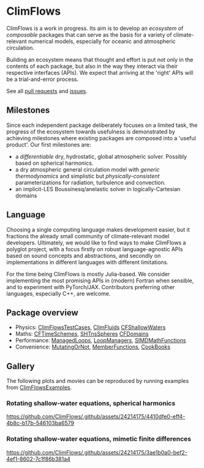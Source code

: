 # ClimFlows

ClimFlows is a work in progress. Its aim is to develop an *ecosystem* of *composable* packages that can serve as the basis for a variety of climate-relevant numerical models, especially for oceanic and atmospheric circulation.

Building an ecosystem means that thought and effort is put not only in the contents of each package, but also in the way they interact via their respective interfaces (APIs). We expect that arriving at the 'right' APIs will be a trial-and-error process.

See all [pull requests](https://github.com/pulls?user=ClimFlows) and [issues](https://github.com/issues?user=ClimFlows).

## Milestones
Since each independent package deliberately focuses on a limited task, the progress of the ecosystem towards usefulness is demonstrated by achieving milestones where existing packages are composed into a 'useful product'. Our first milestones are:

* a *differentiable* dry, hydrostatic, global atmospheric solver. Possibly based on spherical harmonics.
* a dry atmospheric general circulation model with *generic thermodynamics* and simplistic but *physically-consistent* parameterizations for radiation, turbulence and convection.
* an implicit-LES Boussinesq/anelastic solver in logically-Cartesian domains

## Language

Choosing a single computing language makes development easier, but it fractions the already small community of climate-relevant model developers. Ultimately, we would like to find ways to make ClimFlows a polyglot project, with a focus firstly on robust language-agnostic APIs based on sound concepts and abstractions, and secondly on implementations in different languages with different limitations.

For the time being ClimFlows is mostly Julia-based. We consider implementing the most promising APIs in (modern) Fortran when sensible, and to experiment with PyTorch/JAX. Contributors preferring other languages, especially C++, are welcome.

## Package overview
* Physics:
  [ClimFlowsTestCases](https://github.com/ClimFlows/ClimFlowsTestCases.jl),
  [ClimFluids](https://github.com/ClimFlows/ClimFluids.jl)
  [CFShallowWaters](https://github.com/ClimFlows/CFShallowWaters.jl)
* Maths:
  [CFTimeSchemes](https://github.com/ClimFlows/CFTimeSchemes.jl),
  [SHTnsSpheres](https://github.com/ClimFlows/SHTnsSpheres.jl)
  [CFDomains](https://github.com/ClimFlows/CFDomains.jl)
* Performance:
  [ManagedLoops](https://github.com/ClimFlows/ManagedLoops.jl),
  [LoopManagers](https://github.com/ClimFlows/LoopManagers.jl),
  [SIMDMathFunctions](https://github.com/ClimFlows/SIMDMathFunctions.jl)
* Convenience:
  [MutatingOrNot](https://github.com/ClimFlows/MutatingOrNot.jl),
  [MemberFunctions](https://github.com/ClimFlows/MemberFunctions.jl),
  [CookBooks](https://github.com/ClimFlows/CookBooks.jl)
  
## Gallery

The following plots and movies can be reproduced by running examples from [ClimFlowsExamples](https://github.com/ClimFlows/ClimFlowsExamples).

### Rotating shallow-water equations, spherical harmonics

https://github.com/ClimFlows/.github/assets/24214175/4410dfe0-eff4-4b8c-b17b-546103ba6579

### Rotating shallow-water equations, mimetic finite differences

https://github.com/ClimFlows/.github/assets/24214175/3ae1b0a0-bef2-4ef1-8602-7c1f86b381a4



